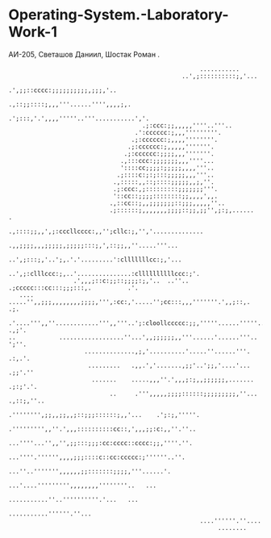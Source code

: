 # Operating-System.-Laboratory-Work-1
АИ-205, Светашов Даниил, Шостак Роман .
                                                                                                    
                                                                                                    
                                                                                                    
                                                                                                    
                                                                                                    
                                                         ...........                                
                                                    ..',;::::::::::;,'...                           
                                               .',;;::cccc:;;;;;;;;;;,;;;,'..                       
                                             .,::;;::::;,,,'''......'''',,,,;,.                     
                                          .';:::,'.',,,,'''''..'''...........','.                   
                                         .;:ccc:;;,,,,,''''..'''..                                  
                                       .':cccccc:;,,,'''''''''.                                     
                                      .;:cccccc:;,,,,''''''''.                                      
                                     .;:cccccc:;,,,,,'''''''.                                       
                                    .;:cccccc:;;;;,,,'''''''.                                       
                                   .,:::ccc:;;;;;;;,,,''''...                                       
                                   '::::cc;;;;:;;;;;,,,,'''..                                       
                                  .;::::c:;:;:::;;;;;,,,'''..                                       
                                 .,:::::,,::;::::;;;;;,,;,''.                                       
                                 .;:ccc:,;:::::::::;;;;;;;'''.                                      
                                 '::cc::;;;;::::::::;;,,,,',,.                                      
                                .,::cc::;,,;;;;;;;::;;;,,,,,''..                                    
                                .;::::::;,,,,,,,;;;;::;;,;;'',;:;,......          .                 
                                .,::::;;,,',;:cccllcccc:,,'';cllc:;,'','..............              
                                .,,;;;;,,,;;;;;,;;;;;:::;,',::;;,,''.....'''...                     
                            ..',;:::;,'..';,.'.'.........':clllllllcc:;,'...                        
                       ..',;:clllccc:;,..'...............:cllllllllllccc:;'.                        
                      .',,,;::c:;;::;;;;:;,'..  ..''.. .;ccccc:::cc:::;;;:::,.          .'.         
       ....  .....'',,;;;,,,,,,,,;;;;,''',:cc:,'.....'';cc:::,,,'''''''.',,;::,.        .;.         
     .'....''',,''............''',,'''..';:cloollccccc:;;,'''''......'''''...','       .,;'.        
    ..            ..................''...',,;;;;;;,,'''......'......'''..              ';''.        
                         ..............,;,'..........'.....''......'''.               .:,.'.        
                          .........   .,,.','.......,;;'..';;,'....'...              .;;'.''        
                           .......    .....,,,''.',,,;:;,,;;;;;;,.......            .;:;'.'.        
                                ..     .''',,,,,;;;;::::::;;;;;;;;;,''...         .,::;,''..        
                                       .'''''''',;;,,;;,,;::;;;::::::;,,'...    .';:;,'''''.        
                                        .''''''''',,''.',,,::::::::::cc::,',,,;;:c:,,''.''..        
                                        ...''''...'',,'',;;:::;;;:cc:cccc::cccc:;;,''''.''.         
                                         ...''''.'''''',,,,;;;::::c::cc:ccccc:;''''''..''.          
                                            ...''..''''''',,,,,,;;:::::::;;;;,'''......'.           
                                               ...'....''''''''',,,,,,,,''''''''..   ...            
                                                  ...........''..''''''''''.'...   ...              
                                                      ...........''''''.''...                       
                                                         ....''''''.''....                          
                                                              ........                              
                                                                                                    
                                                                                                    
                                                                                                    
                                                                                                    
                                                                                                    
